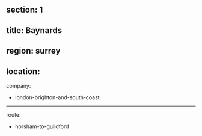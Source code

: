 section: 1
----
title: Baynards
----
region: surrey
----
location: 
----
company:
- london-brighton-and-south-coast
----
route:
- horsham-to-guildford
